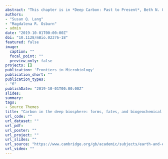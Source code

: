 ```yaml
---
abstract: "This chapter is in *Deep Carbon: Past to Present*, Beth N. Orcutt, Isabelle Daniel, and Rajdeep Gupta, eds, to be published by Cambrdige University Press in October 2019."
authors:
- "Susan Q. Lang"
- "Magdalena R. Osburn"
- admin
date: "2019-10-01T00:00:00Z"
doi: "10.1128/mBio.02376-18"
featured: false
image:
  caption: ""
  focal_point: ""
  preview_only: false
projects: []
publication: 'Frontiers in Microbiology'
publication_short: ""
publication_types:
- "6"
publishDate: "2019-10-01T00:00:00Z"
slides: 
summary: 
tags:
- Source Themes
title: "Carbon in the deep biosphere: forms, fates, and biogeochemical cycling"
url_code: ""
url_dataset: ""
url_pdf: 
url_poster: ""
url_project: ""
url_slides: ""
url_source: "https://www.cambridge.org/gb/academic/subjects/earth-and-environmental-science/geochemistry-and-environmental-chemistry/deep-carbon-past-present?format=HB"
url_video: ""
---
```


